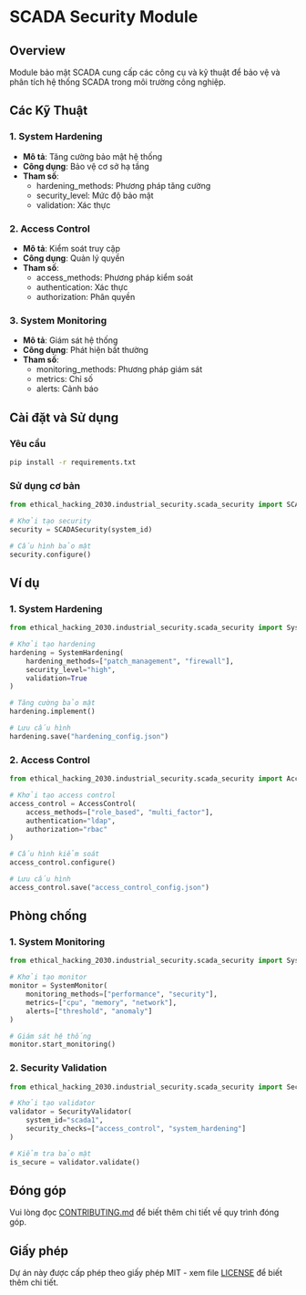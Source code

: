 # SCADA Security Module

## Overview
Module bảo mật SCADA cung cấp các công cụ và kỹ thuật để bảo vệ và phân tích hệ thống SCADA trong môi trường công nghiệp.

## Các Kỹ Thuật

### 1. System Hardening
- **Mô tả**: Tăng cường bảo mật hệ thống
- **Công dụng**: Bảo vệ cơ sở hạ tầng
- **Tham số**:
  - hardening_methods: Phương pháp tăng cường
  - security_level: Mức độ bảo mật
  - validation: Xác thực

### 2. Access Control
- **Mô tả**: Kiểm soát truy cập
- **Công dụng**: Quản lý quyền
- **Tham số**:
  - access_methods: Phương pháp kiểm soát
  - authentication: Xác thực
  - authorization: Phân quyền

### 3. System Monitoring
- **Mô tả**: Giám sát hệ thống
- **Công dụng**: Phát hiện bất thường
- **Tham số**:
  - monitoring_methods: Phương pháp giám sát
  - metrics: Chỉ số
  - alerts: Cảnh báo

## Cài đặt và Sử dụng

### Yêu cầu
```bash
pip install -r requirements.txt
```

### Sử dụng cơ bản
```python
from ethical_hacking_2030.industrial_security.scada_security import SCADASecurity

# Khởi tạo security
security = SCADASecurity(system_id)

# Cấu hình bảo mật
security.configure()
```

## Ví dụ

### 1. System Hardening
```python
from ethical_hacking_2030.industrial_security.scada_security import SystemHardening

# Khởi tạo hardening
hardening = SystemHardening(
    hardening_methods=["patch_management", "firewall"],
    security_level="high",
    validation=True
)

# Tăng cường bảo mật
hardening.implement()

# Lưu cấu hình
hardening.save("hardening_config.json")
```

### 2. Access Control
```python
from ethical_hacking_2030.industrial_security.scada_security import AccessControl

# Khởi tạo access control
access_control = AccessControl(
    access_methods=["role_based", "multi_factor"],
    authentication="ldap",
    authorization="rbac"
)

# Cấu hình kiểm soát
access_control.configure()

# Lưu cấu hình
access_control.save("access_control_config.json")
```

## Phòng chống

### 1. System Monitoring
```python
from ethical_hacking_2030.industrial_security.scada_security import SystemMonitor

# Khởi tạo monitor
monitor = SystemMonitor(
    monitoring_methods=["performance", "security"],
    metrics=["cpu", "memory", "network"],
    alerts=["threshold", "anomaly"]
)

# Giám sát hệ thống
monitor.start_monitoring()
```

### 2. Security Validation
```python
from ethical_hacking_2030.industrial_security.scada_security import SecurityValidator

# Khởi tạo validator
validator = SecurityValidator(
    system_id="scada1",
    security_checks=["access_control", "system_hardening"]
)

# Kiểm tra bảo mật
is_secure = validator.validate()
```

## Đóng góp
Vui lòng đọc [CONTRIBUTING.md](../../../../CONTRIBUTING.md) để biết thêm chi tiết về quy trình đóng góp.

## Giấy phép
Dự án này được cấp phép theo giấy phép MIT - xem file [LICENSE](../../../../LICENSE) để biết thêm chi tiết. 